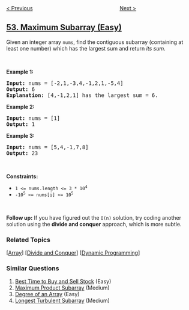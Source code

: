 <!--|This file generated by command(leetcode description); DO NOT EDIT.    |-->
<!--+----------------------------------------------------------------------+-->
<!--|@author    openset <openset.wang@gmail.com>                           |-->
<!--|@link      https://github.com/openset                                 |-->
<!--|@home      https://github.com/openset/leetcode                        |-->
<!--+----------------------------------------------------------------------+-->

[< Previous](../n-queens-ii "N-Queens II")
　　　　　　　　　　　　　　　　
[Next >](../spiral-matrix "Spiral Matrix")

## [53. Maximum Subarray (Easy)](https://leetcode.com/problems/maximum-subarray "最大子序和")

<p>Given an integer array <code>nums</code>, find the contiguous subarray (containing at least one number) which has the largest sum and return <em>its sum</em>.</p>

<p>&nbsp;</p>
<p><strong>Example 1:</strong></p>

<pre>
<strong>Input:</strong> nums = [-2,1,-3,4,-1,2,1,-5,4]
<strong>Output:</strong> 6
<strong>Explanation:</strong> [4,-1,2,1] has the largest sum = 6.
</pre>

<p><strong>Example 2:</strong></p>

<pre>
<strong>Input:</strong> nums = [1]
<strong>Output:</strong> 1
</pre>

<p><strong>Example 3:</strong></p>

<pre>
<strong>Input:</strong> nums = [5,4,-1,7,8]
<strong>Output:</strong> 23
</pre>

<p>&nbsp;</p>
<p><strong>Constraints:</strong></p>

<ul>
	<li><code>1 &lt;= nums.length &lt;= 3 * 10<sup>4</sup></code></li>
	<li><code>-10<sup>5</sup> &lt;= nums[i] &lt;= 10<sup>5</sup></code></li>
</ul>

<p>&nbsp;</p>
<strong>Follow up:</strong> If you have figured out the <code>O(n)</code> solution, try coding another solution using the <strong>divide and conquer</strong> approach, which is more subtle.

### Related Topics
  [[Array](../../tag/array/README.md)]
  [[Divide and Conquer](../../tag/divide-and-conquer/README.md)]
  [[Dynamic Programming](../../tag/dynamic-programming/README.md)]

### Similar Questions
  1. [Best Time to Buy and Sell Stock](../best-time-to-buy-and-sell-stock) (Easy)
  1. [Maximum Product Subarray](../maximum-product-subarray) (Medium)
  1. [Degree of an Array](../degree-of-an-array) (Easy)
  1. [Longest Turbulent Subarray](../longest-turbulent-subarray) (Medium)
